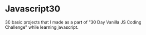 # Javascript30
30 basic projects that I made as a part of "30 Day Vanilla JS Coding Challenge" while learning javascript. 